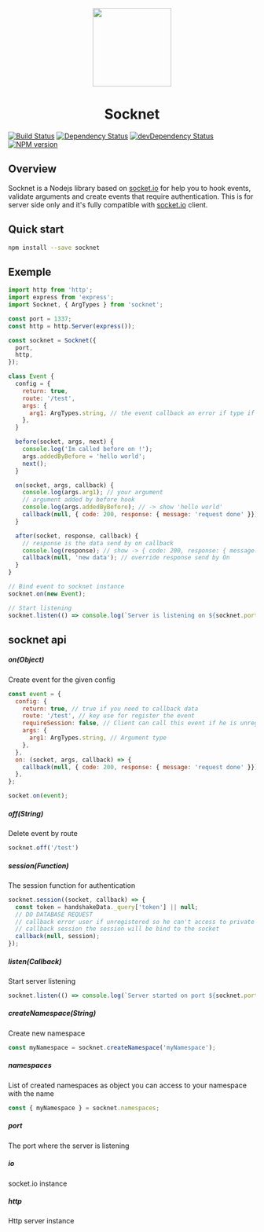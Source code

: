 [socket-io]: https://socket.io

<div align="center">
<img
  width="160px"
  src="https://avatars3.githubusercontent.com/u/29265733?v=4&s=200">
</div>

<h1 align="center">Socknet</h1>

[![Build Status](https://travis-ci.org/leon3s/socknet.svg?branch=master)](https://travis-ci.org/leon3s/socknet)
[![Dependency Status](https://david-dm.org/leon3s/socknet.svg)](https://david-dm.org/leon3s/socknet.svg)
[![devDependency Status](https://david-dm.org/leon3s/socknet/dev-status.svg)](https://david-dm.org/leon3s/socknet#info=devDependencies)
[![NPM version](https://badge.fury.io/js/socknet.svg)](https://www.npmjs.com/package/socknet)


## Overview
Socknet is a Nodejs library based on [socket.io][socket-io] for help you to hook events, validate arguments and create events that require authentication.
This is for server side only and it's fully compatible with [socket.io][socket-io] client.

## Quick start
```sh
npm install --save socknet
```

## Exemple
```js
import http from 'http';
import express from 'express';
import Socknet, { ArgTypes } from 'socknet';

const port = 1337;
const http = http.Server(express());

const socknet = Socknet({
  port,
  http,
});

class Event {
  config = {
    return: true,
    route: '/test',
    args: {
      arg1: ArgTypes.string, // the event callback an error if type if not a string null or undefined
    },
  }

  before(socket, args, next) {
    console.log('Im called before on !');
    args.addedByBefore = 'hello world';
    next();
  }

  on(socket, args, callback) {
    console.log(args.arg1); // your argument
    // argument added by before hook
    console.log(args.addedByBefore); // -> show 'hello world'
    callback(null, { code: 200, response: { message: 'request done' }}); // your response
  }

  after(socket, response, callback) {
    // response is the data send by on callback
    console.log(response); // show -> { code: 200, response: { message: 'request done' }}
    callback(null, 'new data'); // override response send by On
  }
}

// Bind event to socknet instance
socknet.on(new Event);

// Start listening
socknet.listen(() => console.log(`Server is listening on ${socknet.port}`));
```

## socknet api

##### on(Object)

Create event for the given config

```js
const event = {
  config: {
    return: true, // true if you need to callback data
    route: '/test', // key use for register the event
    requireSession: false, // Client can call this event if he is unregistered
    args: {
      arg1: ArgTypes.string, // Argument type
    },
  },
  on: (socket, args, callback) => {
    callback(null, { code: 200, response: { message: 'request done' }});
  },
};

socket.on(event);
```

##### off(String)
Delete event by route
```js
socknet.off('/test')
```

##### session(Function)
The session function for authentication
```js
socknet.session((socket, callback) => {
  const token = handshakeData._query['token'] || null;
  // DO DATABASE REQUEST
  // callback error user if unregistered so he can't access to private event
  // callback session the session will be bind to the socket
  callback(null, session);
});
```

##### listen(Callback)
Start server listening
```js
socknet.listen(() => console.log(`Server started on port ${socknet.port}`))
```

##### createNamespace(String)
Create new namespace
```js
const myNamespace = socknet.createNamespace('myNamespace');
```

##### namespaces
List of created namespaces as object you can access to your  namespace with the name
```js
const { myNamespace } = socknet.namespaces;
```

##### port
The port where the server is listening

##### io
socket.io instance

##### http
Http server instance
